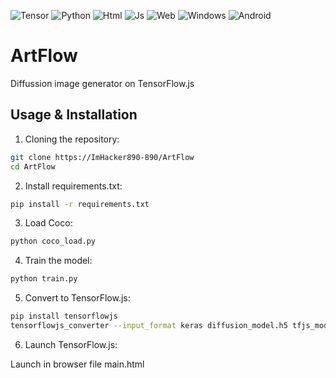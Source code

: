 ![Tensor](https://img.shields.io/badge/TensorFlow.js-purple)
![Python](https://img.shields.io/badge/Python-3.88+-blue)
![Html](https://img.shields.io/badge/HTML-ux)
![Js](https://img.shields.io/badge/JavaScript-orange)
![Web](https://img.shields.io/badge/Browser-red)
![Windows](https://img.shields.io/badge/Windows-green)
![Android](https://img.shields.io/badge/Android-ux)
# ArtFlow
Diffussion image generator on TensorFlow.js
## Usage & Installation
1. Cloning the repository:
```bash
git clone https://ImHacker890-890/ArtFlow
cd ArtFlow
```
2. Install requirements.txt:
```bash
pip install -r requirements.txt
```
3. Load Coco:
```bash
python coco_load.py
```
4. Train the model:
```bash
python train.py
```
5. Convert to TensorFlow.js:
```bash
pip install tensorflowjs
tensorflowjs_converter --input_format keras diffusion_model.h5 tfjs_model
```
6. Launch TensorFlow.js:

Launch in browser file main.html
